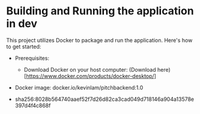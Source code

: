 # Building and Running the application in dev
This project utilizes Docker to package and run the application. Here's how to get started:
- Prerequisites:
  - Download Docker on your host computer: (Download here)[https://www.docker.com/products/docker-desktop/]

- Docker image: docker.io/kevinlam/pitchbackend:1.0
- sha256:8028b564740aaef52f7d26d82ca3cad049d718146a904a13578e397d4f4c868f
